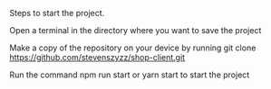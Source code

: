 Steps to start the project.

Open a terminal in the directory where you want to save the project

Make a copy of the repository on your device by running git clone https://github.com/stevenszyzz/shop-client.git

Run the command npm run start or yarn start to start the project

